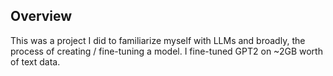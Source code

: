 ## Overview

This was a project I did to familiarize myself with LLMs and broadly, the process of creating / fine-tuning a model. I fine-tuned GPT2 on ~2GB worth of text data. 





